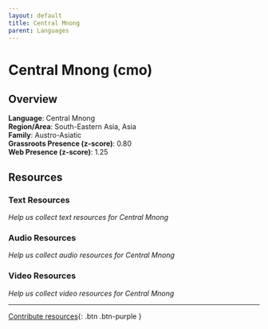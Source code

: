 ```yaml
---
layout: default
title: Central Mnong
parent: Languages
---
```


# Central Mnong (cmo)

## Overview

**Language**: Central Mnong  
**Region/Area**: South-Eastern Asia, Asia  
**Family**: Austro-Asiatic  
**Grassroots Presence (z-score)**: 0.80  
**Web Presence (z-score)**: 1.25  

## Resources

### Text Resources
*Help us collect text resources for Central Mnong*

### Audio Resources
*Help us collect audio resources for Central Mnong*

### Video Resources
*Help us collect video resources for Central Mnong*

---

[Contribute resources](https://forms.office.com/e/1SfLJx3u1r){: .btn .btn-purple }
